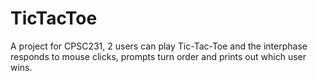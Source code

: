 # TicTacToe

A project for CPSC231, 2 users can play Tic-Tac-Toe and the interphase responds to mouse clicks, prompts turn order and prints out which user wins.
